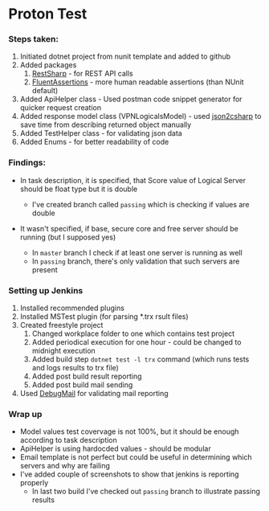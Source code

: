 # Proton Test

### Steps taken:
1. Initiated dotnet project from nunit template and added to github
2. Added packages 
    1. [RestSharp](https://github.com/restsharp/RestSharp) - for REST API calls
    2. [FluentAssertions](https://github.com/fluentassertions/fluentassertions) - more human readable assertions (than NUnit default)
3. Added ApiHelper class - Used postman code snippet generator for quicker request creation
4. Added response model class (VPNLogicalsModel) - used [json2csharp](http://json2csharp.com) to save time from describing returned object manually
5. Added TestHelper class - for validating json data
6. Added Enums - for better readability of code

### Findings:
- In task description, it is specified, that Score value of Logical Server should be float type but it is double
    - I've created branch called `passing` which is checking if values are double

- It wasn't specified, if base, secure core and free server should be running (but I supposed yes)
    - In `master` branch I check if at least one server is running as well
    - In `passing` branch, there's only validation that such servers are present

### Setting up Jenkins
1. Installed recommended plugins
2. Installed MSTest plugin (for parsing *.trx rsult files)
3. Created freestyle project
    1. Changed workplace folder to one which contains test project
    2. Added periodical execution for one hour - could be changed to midnight execution
    3. Added build step `dotnet test -l trx` command (which runs tests and logs results to trx file)
    4. Added post build result reporting
    5. Added post build mail sending
4. Used [DebugMail](https://debugmail.io/) for validating mail reporting

### Wrap up
- Model values test covervage is not 100%, but it should be enough according to task description
- ApiHelper is using hardocded values - should be modular
- Email template is not perfect but could be useful in determining which servers and why are failing
- I've added couple of screenshots to show that jenkins is reporting properly
    - In last two build I've checked out `passing` branch to illustrate passing results
